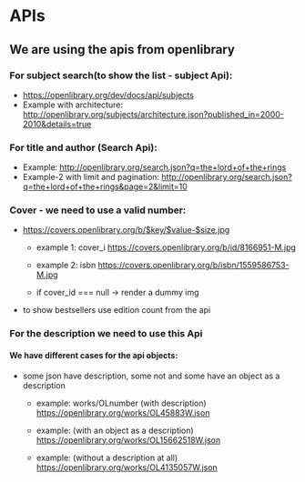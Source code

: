 
# APIs

## We are using the apis from openlibrary

### For subject search(to show the list - subject Api):
- https://openlibrary.org/dev/docs/api/subjects
- Example with architecture: http://openlibrary.org/subjects/architecture.json?published_in=2000-2010&details=true

### For title and author (Search Api): 
- Example: http://openlibrary.org/search.json?q=the+lord+of+the+rings
- Example-2 with limit and pagination: http://openlibrary.org/search.json?q=the+lord+of+the+rings&page=2&limit=10

### Cover - we need to use a valid number:
- https://covers.openlibrary.org/b/$key/$value-$size.jpg
  
  - example 1: cover_i 
  https://covers.openlibrary.org/b/id/8166951-M.jpg

  - example 2: isbn
  https://covers.openlibrary.org/b/isbn/1559586753-M.jpg

  - if cover_id === null -> render a dummy img

- to show bestsellers use edition count from the api

### For the description we need to use this Api
#### We have different cases for the api objects:
- some json have description, some not and some have an object as a description
  - example: works/OLnumber (with description)
  https://openlibrary.org/works/OL45883W.json

  - example: (with an object as a description)
  https://openlibrary.org/works/OL15662518W.json

  - example: (without a description at all)
  https://openlibrary.org/works/OL4135057W.json